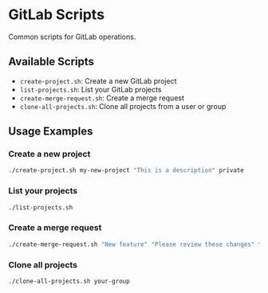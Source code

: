 # GitLab Scripts

Common scripts for GitLab operations.

## Available Scripts

- `create-project.sh`: Create a new GitLab project
- `list-projects.sh`: List your GitLab projects
- `create-merge-request.sh`: Create a merge request
- `clone-all-projects.sh`: Clone all projects from a user or group

## Usage Examples

### Create a new project
```bash
./create-project.sh my-new-project "This is a description" private
```

### List your projects
```bash
./list-projects.sh
```

### Create a merge request
```bash
./create-merge-request.sh "New feature" "Please review these changes" feature-branch main
```

### Clone all projects
```bash
./clone-all-projects.sh your-group
```
